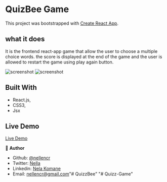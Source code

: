 # QuizBee Game

This project was bootstrapped with [Create React App](https://github.com/facebook/create-react-app).


## what it does
It is the frontend react-app game that allow the user to  choose a multiple choice words. the score is displayed at the end of the game and the user is allowed to restart the game using play again button.

![screenshot](images/screenQ1.png) ![screenshot](images/screenQ1.png) 


## Built With

- React.js,
- CSS3,
- Jsx




## Live Demo
 [Live Demo](https://nellencr.github.io/Recipe-App)


👤 **Author**

- Github: [@nellencr](https://github.com/nellencr)
- Twitter: [Nella](https://twitter.com/Nella75794271)
- Linkedin: [Nela Komane](https://www.linkedin.com/in/nela-komane-8866b9192/)
- Email: nellencr@gmail.com"# QuizzBee" 
"# Quizz-Game" 
